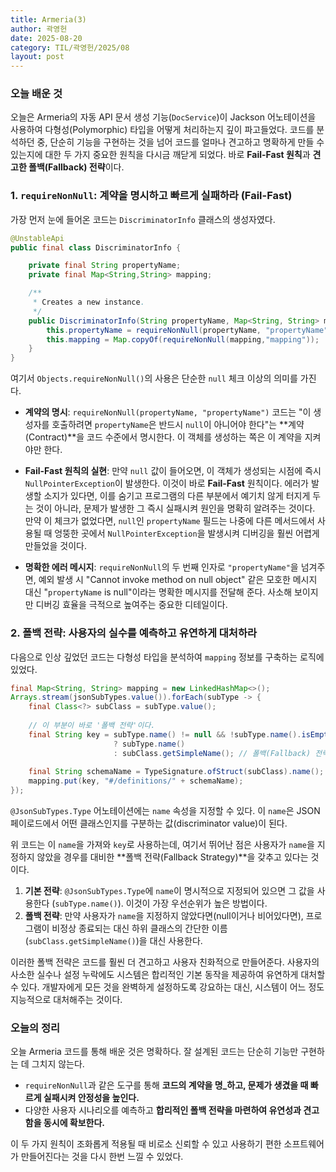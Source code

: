 ```yaml
---
title: Armeria(3)
author: 곽영헌
date: 2025-08-20
category: TIL/곽영헌/2025/08
layout: post
---
```


### 오늘 배운 것


오늘은 Armeria의 자동 API 문서 생성 기능(`DocService`)이 Jackson 어노테이션을 사용하여 다형성(Polymorphic) 타입을 어떻게 처리하는지 깊이 파고들었다. 코드를 분석하던 중, 단순히 기능을 구현하는 것을 넘어 코드를 얼마나 견고하고 명확하게 만들 수 있는지에 대한 두 가지 중요한 원칙을 다시금 깨닫게 되었다. 바로 **Fail-Fast 원칙**과 **견고한 폴백(Fallback) 전략**이다.

### 1. `requireNonNull`: 계약을 명시하고 빠르게 실패하라 (Fail-Fast)

가장 먼저 눈에 들어온 코드는 `DiscriminatorInfo` 클래스의 생성자였다.

```java
@UnstableApi
public final class DiscriminatorInfo {

    private final String propertyName;
    private final Map<String,String> mapping;

    /**
     * Creates a new instance.
     */
    public DiscriminatorInfo(String propertyName, Map<String, String> mapping) {
        this.propertyName = requireNonNull(propertyName, "propertyName");
        this.mapping = Map.copyOf(requireNonNull(mapping,"mapping"));
    }
}
```

여기서 `Objects.requireNonNull()`의 사용은 단순한 `null` 체크 이상의 의미를 가진다.

-   **계약의 명시**: `requireNonNull(propertyName, "propertyName")` 코드는 "이 생성자를 호출하려면 `propertyName`은 반드시 `null`이 아니어야 한다"는 **계약(Contract)**을 코드 수준에서 명시한다. 이 객체를 생성하는 쪽은 이 계약을 지켜야만 한다.

-   **Fail-Fast 원칙의 실현**: 만약 `null` 값이 들어오면, 이 객체가 생성되는 시점에 즉시 `NullPointerException`이 발생한다. 이것이 바로 **Fail-Fast** 원칙이다. 에러가 발생할 소지가 있다면, 이를 숨기고 프로그램의 다른 부분에서 예기치 않게 터지게 두는 것이 아니라, 문제가 발생한 그 즉시 실패시켜 원인을 명확히 알려주는 것이다. 만약 이 체크가 없었다면, `null`인 `propertyName` 필드는 나중에 다른 메서드에서 사용될 때 엉뚱한 곳에서 `NullPointerException`을 발생시켜 디버깅을 훨씬 어렵게 만들었을 것이다.

-   **명확한 에러 메시지**: `requireNonNull`의 두 번째 인자로 `"propertyName"`을 넘겨주면, 예외 발생 시 "Cannot invoke method on null object" 같은 모호한 메시지 대신 "`propertyName` is null"이라는 명확한 메시지를 전달해 준다. 사소해 보이지만 디버깅 효율을 극적으로 높여주는 중요한 디테일이다.

### 2. 폴백 전략: 사용자의 실수를 예측하고 유연하게 대처하라

다음으로 인상 깊었던 코드는 다형성 타입을 분석하여 `mapping` 정보를 구축하는 로직에 있었다.

``` java
final Map<String, String> mapping = new LinkedHashMap<>();
Arrays.stream(jsonSubTypes.value()).forEach(subType -> {
    final Class<?> subClass = subType.value();
    
    // 이 부분이 바로 '폴백 전략'이다.
    final String key = subType.name() != null && !subType.name().isEmpty()
                       ? subType.name()
                       : subClass.getSimpleName(); // 폴백(Fallback) 전략
                       
    final String schemaName = TypeSignature.ofStruct(subClass).name();
    mapping.put(key, "#/definitions/" + schemaName);
});
```

`@JsonSubTypes.Type` 어노테이션에는 `name` 속성을 지정할 수 있다. 이 `name`은 JSON 페이로드에서 어떤 클래스인지를 구분하는 값(discriminator value)이 된다.

위 코드는 이 `name`을 가져와 `key`로 사용하는데, 여기서 뛰어난 점은 사용자가 `name`을 지정하지 않았을 경우를 대비한 **폴백 전략(Fallback Strategy)**을 갖추고 있다는 것이다.

1.  **기본 전략**: `@JsonSubTypes.Type`에 `name`이 명시적으로 지정되어 있으면 그 값을 사용한다 (`subType.name()`). 이것이 가장 우선순위가 높은 방법이다.
2.  **폴백 전략**: 만약 사용자가 `name`을 지정하지 않았다면(null이거나 비어있다면), 프로그램이 비정상 종료되는 대신 하위 클래스의 간단한 이름(`subClass.getSimpleName()`)을 대신 사용한다.

이러한 폴백 전략은 코드를 훨씬 더 견고하고 사용자 친화적으로 만들어준다. 사용자의 사소한 실수나 설정 누락에도 시스템은 합리적인 기본 동작을 제공하여 유연하게 대처할 수 있다. 개발자에게 모든 것을 완벽하게 설정하도록 강요하는 대신, 시스템이 어느 정도 지능적으로 대처해주는 것이다.

### 오늘의 정리

오늘 Armeria 코드를 통해 배운 것은 명확하다. 잘 설계된 코드는 단순히 기능만 구현하는 데 그치지 않는다.
-   `requireNonNull`과 같은 도구를 통해 **코드의 계약을 명_하고, 문제가 생겼을 때 빠르게 실패시켜 안정성을 높인다.**
-   다양한 사용자 시나리오를 예측하고 **합리적인 폴백 전략을 마련하여 유연성과 견고함을 동시에 확보한다.**

이 두 가지 원칙이 조화롭게 적용될 때 비로소 신뢰할 수 있고 사용하기 편한 소프트웨어가 만들어진다는 것을 다시 한번 느낄 수 있었다.

